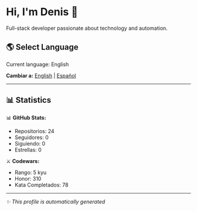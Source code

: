 # Hi, I'm Denis 👋

Full-stack developer passionate about technology and automation.

## 🌎 Select Language

Current language: English

**Cambiar a:** 
[English](https://github.com/DenisV2112/DenisV2112/actions/workflows/update-readme.yml?language=en) | 
[Español](https://github.com/DenisV2112/DenisV2112/actions/workflows/update-readme.yml?language=es)

---

## 📊 Statistics

📊 **GitHub Stats:**
- Repositorios: 24
- Seguidores: 0
- Siguiendo: 0
- Estrellas: 0

⚔️ **Codewars:**
- Rango: 5 kyu
- Honor: 310
- Kata Completados: 78

---

*✨ This profile is automatically generated*
